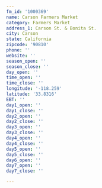 ```yaml
---
fm_id: '1000369'
name: Carson Farmers Market
category: Farmers Market
address_1: Carson St. & Bonita St.
city: Carson
state: California
zipcode: '90810'
phone: ''
website: ''
season_open: ''
season_close: ''
day_open: ''
time_open: ''
time_close: ''
longitude: '-118.259'
latitude: '33.8316'
EBT: ''
day1_open: ''
day1_close: ''
day2_open: ''
day2_close: ''
day3_open: ''
day3_close: ''
day4_open: ''
day4_close: ''
day5_open: ''
day5_close: ''
day6_open: ''
day7_open: ''
day7_close: ''

---
```

